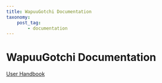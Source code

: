 ```yaml
---
title: WapuuGotchi Documentation
taxonomy:
    post_tag:
        - documentation
---
```


# WapuuGotchi Documentation
[User Handbook](user-handbook.md)